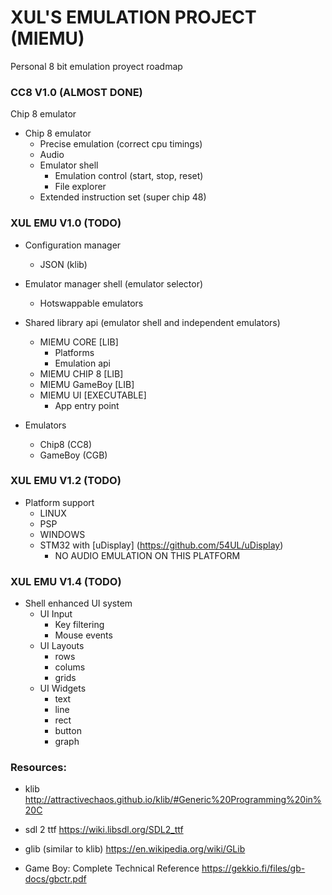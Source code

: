 # XUL'S EMULATION PROJECT (MIEMU)
Personal 8 bit emulation proyect roadmap

### CC8 V1.0 (ALMOST DONE)
Chip 8 emulator

* Chip 8 emulator
    - Precise emulation (correct cpu timings)
    - Audio
    - Emulator shell
        - Emulation control (start, stop, reset)
        - File explorer 
    - Extended instruction set (super chip 48)

### XUL EMU V1.0 (TODO)
* Configuration manager
    - JSON (klib)

* Emulator manager shell (emulator selector)
    * Hotswappable emulators

* Shared library api (emulator shell and independent emulators)
    - MIEMU CORE [LIB]
        - Platforms
        - Emulation api
    - MIEMU CHIP 8  [LIB]
    - MIEMU GameBoy [LIB]
    - MIEMU UI [EXECUTABLE]
        - App entry point
* Emulators
    - Chip8   (CC8)
    - GameBoy (CGB)

### XUL EMU V1.2 (TODO)
* Platform support
    - LINUX
    - PSP
    - WINDOWS
    - STM32 with [uDisplay] (https://github.com/54UL/uDisplay)
        - NO AUDIO EMULATION ON THIS PLATFORM

### XUL EMU V1.4 (TODO)
* Shell enhanced UI system
    * UI Input
        - Key filtering
        - Mouse events
    * UI Layouts
        - rows
        - colums
        - grids
    * UI Widgets
        - text
        - line
        - rect
        - button
        - graph

### Resources:
- klib
http://attractivechaos.github.io/klib/#Generic%20Programming%20in%20C

- sdl 2 ttf
https://wiki.libsdl.org/SDL2_ttf

- glib (similar to klib)
https://en.wikipedia.org/wiki/GLib

- Game Boy: Complete Technical Reference
https://gekkio.fi/files/gb-docs/gbctr.pdf